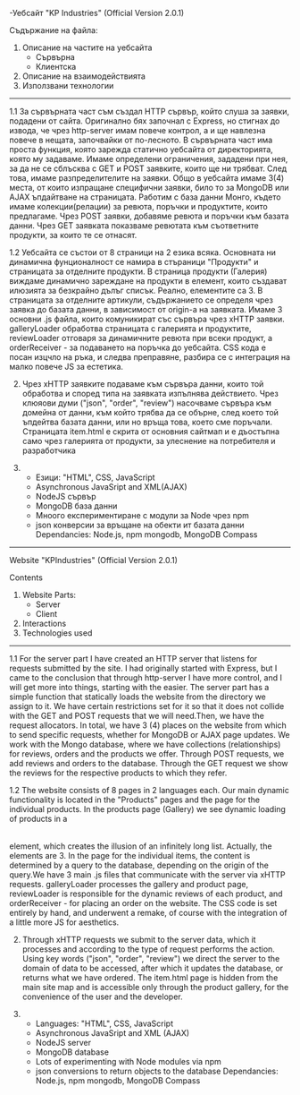 -Уебсайт "KP Industries" (Official Version 2.0.1)

Съдържание на файла:

1. Описание на частите на уебсайта
	- Сървърна
	- Клиентска
2. Описание на взаимодействията
3. Използвани технологии

----------------------------------
1.1
	За сървърната част съм създал HTTP сървър, който слуша за заявки, подадени от сайта. Оригинално бях започнал с Express, но стигнах до извода, че чрез http-server имам повече контрол, а и ще навлезна повече в нещата, започвайки от по-лесното. В сървърната част има проста функция, която зарежда статично уебсайта от директорията, която му задаваме. Имаме определени ограничения, зададени при нея, за да не се сблъсква с GET и POST заявките, които ще ни трябват. След това, имаме разпределителите на заявки. Общо в уебсайта имаме 3(4) места, от които изпращане специфични заявки, било то за MongoDB или AJAX ъпдайтване на страницата. Работим с база данни Монго, където имаме колекции(релации) за ревюта, поръчки и продуктите, които предлагаме. Чрез POST заявки, добавяме ревюта и поръчки към базата данни. Чрез GET заявката показваме ревютата към съответните продукти, за които те се отнасят.

1.2
	Уебсайта се състои от 8 страници на 2 езика всяка. Основната ни динамична фунционалност се намира в стъраници "Продукти" и страницата за отделните продукти. В страница продукти   (Галерия) виждаме динамично зареждане на продукти в <table> елемент, които създават илюзията за безкрайно дълъг списък. Реално, елементите са 3. В страницата за отделните артикули, съдържанието се определя чрез заявка до базата данни, в зависимост от origin-a на заявката. Имаме 3 основни .js файла, които комуникират със сървъра чрез xHTTP заявки. galleryLoader обработва страницата с галерията и продуктите, reviewLoader отговаря за динамичните ревюта при всеки продукт, a orderReceiver - за подаването на поръчка до уебсайта. CSS кода е посан изцчло на ръка, и следва преправяне, разбира се с интеграция на малко повече JS за естетика.


2.
	Чрез xHTTP заявките подаваме към сървъра данни, които той обработва и според типа на заявката изпълнява действието. Чрез клюяови думи ("json", "order", "review") насочваме сървъра към домейна от данни, към който трябва да се обърне, след което той ъпдейтва базата данни, или но връща това, което сме поръчали. Страницата item.html е скрита от основния сайтмап и е дъостъпна само чрез галерията от продукти, за улеснение на потребителя и разработчика

3.
	- Езици: "HTML", CSS, JavaScript
	- Asynchronous JavaSript and XML(AJAX)
	- NodeJS сървър
	- MongoDB база данни
	- Мноого експериментиране с модули за Node чрез npm
	- json конверсии за връщане на обекти ит базата данни
	Dependancies: Node.js, npm mongodb, MongoDB Compass


--------------------------------------------------------------------------------------------------------------------------------------------------------------------------------

Website "KPIndustries" (Official Version 2.0.1)

Contents

1. Website Parts:
	- Server
	- Client
2. Interactions
3. Technologies used

-----------------------------

1.1
	For the server part I have created an HTTP server that listens for requests submitted by the site. I had originally started with Express, but I came to the conclusion that through http-server I have more control, and I will get more into things, starting with the easier. The server part has a simple function that statically loads the website from the directory we assign to it. We have certain restrictions set for it so that it does not collide with the GET and POST requests that we will need.Then, we have the request allocators. In total, we have 3 (4) places on the website from which to send specific requests, whether for MongoDB or AJAX page updates. We work with the Mongo database, where we have collections (relationships) for reviews, orders and the products we offer. Through POST requests, we add reviews and orders to the database. Through the GET request we show the reviews for the respective products to which they refer.
	
1.2
	The website consists of 8 pages in 2 languages each. Our main dynamic functionality is located in the "Products" pages and the page for the individual products. In the products page (Gallery) we see dynamic loading of products in a <table> element, which creates the illusion of an infinitely long list. Actually, the elements are 3. In the page for the individual items, the content is determined by a query to the database, depending on the origin of the query.We have 3 main .js files that communicate with the server via xHTTP requests. galleryLoader processes the gallery and product page, reviewLoader is responsible for the dynamic reviews of each product, and orderReceiver - for placing an order on the website. The CSS code is set entirely by hand, and underwent a remake, of course with the integration of a little more JS for aesthetics.


2.
	Through xHTTP requests we submit to the server data, which it processes and according to the type of request performs the action. Using key words ("json", "order", "review") we direct the server to the domain of data to be accessed, after which it updates the database, or returns what we have ordered. The item.html page is hidden from the main site map and is accessible only through the product gallery, for the convenience of the user and the developer.


3.
	- Languages: "HTML", CSS, JavaScript
	- Asynchronous JavaSript and XML (AJAX)
	- NodeJS server
	- MongoDB database
	- Lots of experimenting with Node modules via npm
	- json conversions to return objects to the database
	Dependancies: Node.js, npm mongodb, MongoDB Compass

	

